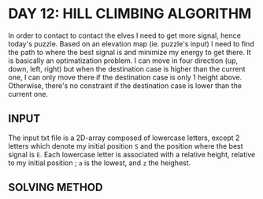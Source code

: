 # DAY 12: HILL CLIMBING ALGORITHM

In order to contact to contact the elves I need to get more signal, hence today's puzzle.
Based on an elevation map (ie. puzzle's input) I need to find the path to where the best signal is and minimize my energy to get there.
It is basically an optimatization problem. 
I can move in four direction (up, down, left, right) but when the destination case is higher than the current one, I can only move there if the destination case is only 1 height above.
Otherwise, there's no constraint if the destination case is lower than the current one. 

## INPUT 

The input txt file is a 2D-array composed of lowercase letters, except 2 letters which denote my initial position `S` and the position where the best signal is `E`.
Each lowercase letter is associated with a relative height, relative to my initial position ; `a` is the lowest, and `z` the heighest.

## SOLVING METHOD



